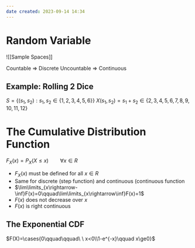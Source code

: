 ```yaml
---
date created: 2023-09-14 14:34
---
```


# Random Variable

![[Sample Spaces]]

Countable => Discrete
Uncountable => Continuous

## Example: Rolling 2 Dice

$S =\{(s_1,s_2):s_1,s_2\in\{1,2,3,4,5,6\}\}$
$X(s_1,s_2)=s_1+s_2\in\{2,3,4,5,6,7,8,9,10,11,12\}$

# The Cumulative Distribution Function

$F_X(x)=P_X(X\le x)\qquad\forall x\in R$

- $F_X(x)$ must be defined for all $x\in R$
- Same for discrete (step function) and continuous (continuous function
- $\lim\limits_{x\rightarrow-\inf}F(x)=0\qquad\lim\limits_{x\rightarrow\inf}F(x)=1$
- $F(x)$ does not decrease over $x$
- $F(x)$ is right continuous

## The Exponential CDF

$F(X)=\cases{0\qquad\qquad\ \ x<0\\1-e^{-x}\qquad x\ge0}$
